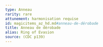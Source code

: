 ```yaml
---
type: Anneau
rarity: rare
attunement: harmonisation requise
id: magicitems_az_hd.md#anneau-de-dérobade
title: Anneau de dérobade
alias: Ring of Evasion
source: (CDC p139)
---
```


